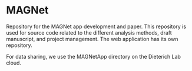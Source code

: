 # MAGNet

Repository for the MAGNet app development and paper. 
This repository is used for source code related to the different analysis methods, draft manuscript, and project management.
The web application has its own repository.

For data sharing, we use the MAGNetApp directory on the Dieterich Lab cloud.
 
